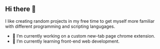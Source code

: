 ## Hi there 👋

I like creating random projects in my free time to get myself more familiar with different programming and scripting langugages.

- 🔭 I’m currently working on a custom new-tab page chrome extension.
- 🌱 I’m currently learning front-end web development.
